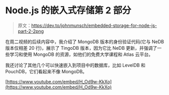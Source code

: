 # Node.js 的嵌入式存储第 2 部分

> 原文：<https://dev.to/johnmunsch/embedded-storage-for-node-js-part-2-2png>

在周二视频的后续内容中，我介绍了 MongoDB 版本的身份验证代码(它与 NeDB 版本仅相差 20 行)，展示了 TingoDB 版本，因为它比 NeDB 更新，并强调了一些学习和使用 MongoDB 的资源，如他们的免费大学课程和 Atlas 云平台。

我还讨论了其他几个可以快速嵌入到项目中的数据库，比如 LevelDB 和 PouchDB，它们看起来不像 MongoDB。

[https://www.youtube.com/embed/H_Od9w-KkXo](https://www.youtube.com/embed/H_Od9w-KkXo)